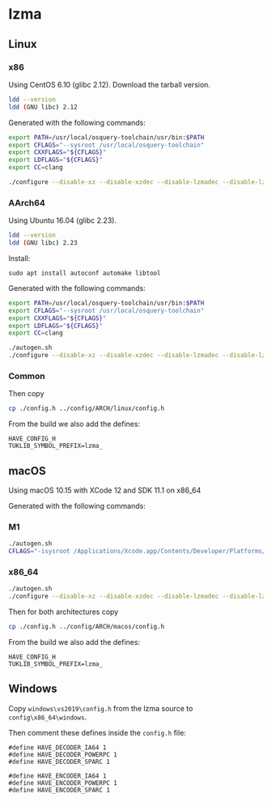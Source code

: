 # lzma

## Linux

### x86

Using CentOS 6.10 (glibc 2.12). Download the tarball version.

```sh
ldd --version
ldd (GNU libc) 2.12
```

Generated with the following commands:

```bash
export PATH=/usr/local/osquery-toolchain/usr/bin:$PATH
export CFLAGS="--sysroot /usr/local/osquery-toolchain"
export CXXFLAGS="${CFLAGS}"
export LDFLAGS="${CFLAGS}"
export CC=clang

./configure --disable-xz --disable-xzdec --disable-lzmadec --disable-lzma-links --disable-scripts --disable-doc --enable-static --enable-encoders=lzma1,lzma2,x86,arm,armthumb,delta --enable-decoders=lzma1,lzma2,x86,arm,armthumb,delta --disable-nls
```

### AArch64

Using Ubuntu 16.04 (glibc 2.23).

```sh
ldd --version
ldd (GNU libc) 2.23
```

Install:
```
sudo apt install autoconf automake libtool
```

Generated with the following commands:

```bash
export PATH=/usr/local/osquery-toolchain/usr/bin:$PATH
export CFLAGS="--sysroot /usr/local/osquery-toolchain"
export CXXFLAGS="${CFLAGS}"
export LDFLAGS="${CFLAGS}"
export CC=clang

./autogen.sh
./configure --disable-xz --disable-xzdec --disable-lzmadec --disable-lzma-links --disable-scripts --disable-doc --enable-static --enable-encoders=lzma1,lzma2,x86,arm,armthumb,delta --enable-decoders=lzma1,lzma2,x86,arm,armthumb,delta --disable-nls
```

### Common

Then copy

```sh
cp ./config.h ../config/ARCH/linux/config.h
```

From the build we also add the defines:
```
HAVE_CONFIG_H
TUKLIB_SYMBOL_PREFIX=lzma_
```

## macOS

Using macOS 10.15 with XCode 12 and SDK 11.1 on x86_64

Generated with the following commands:

### M1

```sh
./autogen.sh
CFLAGS="-isysroot /Applications/Xcode.app/Contents/Developer/Platforms/MacOSX.platform/Developer/SDKs/MacOSX11.1.sdk -target arm64-apple-macos10.15" ./configure --disable-xz --disable-xzdec --disable-lzmadec --disable-lzma-links --disable-scripts --disable-doc --enable-static --enable-encoders=lzma1,lzma2,x86,arm,armthumb,delta --enable-decoders=lzma1,lzma2,x86,arm,armthumb,delta --disable-nls --host=aarch64-apple-darwin
```

### x86_64
```sh
./autogen.sh
./configure --disable-xz --disable-xzdec --disable-lzmadec --disable-lzma-links --disable-scripts --disable-doc --enable-static --enable-encoders=lzma1,lzma2,x86,arm,armthumb,delta --enable-decoders=lzma1,lzma2,x86,arm,armthumb,delta --disable-nls
```

Then for both architectures copy

```sh
cp ./config.h ../config/ARCH/macos/config.h
```

From the build we also add the defines:
```
HAVE_CONFIG_H
TUKLIB_SYMBOL_PREFIX=lzma_
```

## Windows

Copy `windows\vs2019\config.h` from the lzma source to `config\x86_64\windows`.

Then comment these defines inside the `config.h` file:
```
#define HAVE_DECODER_IA64 1
#define HAVE_DECODER_POWERPC 1
#define HAVE_DECODER_SPARC 1

#define HAVE_ENCODER_IA64 1
#define HAVE_ENCODER_POWERPC 1
#define HAVE_ENCODER_SPARC 1
```

